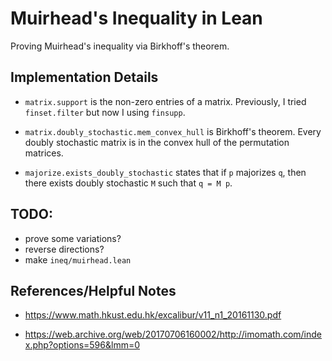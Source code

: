 # Muirhead's Inequality in Lean

Proving Muirhead's inequality via Birkhoff's theorem.

## Implementation Details

* `matrix.support` is the non-zero entries of a matrix.
Previously, I tried `finset.filter` but now I using `finsupp`.

* `matrix.doubly_stochastic.mem_convex_hull` is Birkhoff's theorem.
Every doubly stochastic matrix is in the convex hull of the permutation matrices.

* `majorize.exists_doubly_stochastic` states that if `p` majorizes `q`,
then there exists doubly stochastic `M` such that `q = M p`.

## TODO:

* prove some variations?
* reverse directions?
* make `ineq/muirhead.lean`

## References/Helpful Notes

* <https://www.math.hkust.edu.hk/excalibur/v11_n1_20161130.pdf>

* <https://web.archive.org/web/20170706160002/http://imomath.com/index.php?options=596&lmm=0>

